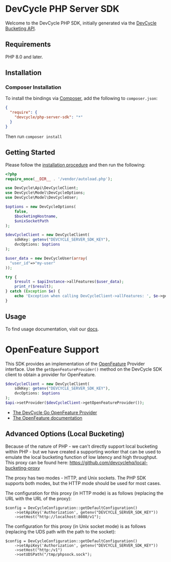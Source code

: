 # DevCycle PHP Server SDK

Welcome to the DevCycle PHP SDK, initially generated via the [DevCycle Bucketing API](https://docs.devcycle.com/bucketing-api/#tag/devcycle).

## Requirements

PHP 8.0 and later.

## Installation

### Composer Installation

To install the bindings via [Composer](https://getcomposer.org/), add the following to `composer.json`:

```json
{
  "require": {
    "devcycle/php-server-sdk": "*"
  }
}
```

Then run `composer install`

## Getting Started

Please follow the [installation procedure](#installation--usage) and then run the following:

```php
<?php
require_once(__DIR__ . '/vendor/autoload.php');

use DevCycle\Api\DevCycleClient;
use DevCycle\Model\DevCycleOptions;
use DevCycle\Model\DevCycleUser;

$options = new DevCycleOptions(
    false,
    $bucketingHostname,
    $unixSocketPath
);

$devCycleClient = new DevCycleClient(
    sdkKey: getenv("DEVCYCLE_SERVER_SDK_KEY"),
    dvcOptions: $options
);

$user_data = new DevCycleUser(array(
  "user_id"=>"my-user"
));

try {
    $result = $apiInstance->allFeatures($user_data);
    print_r($result);
} catch (Exception $e) {
    echo 'Exception when calling DevCycleClient->allFeatures: ', $e->getMessage(), PHP_EOL;
}

```



## Usage

To find usage documentation, visit our [docs](https://docs.devcycle.com/docs/sdk/server-side-sdks/php#usage).

# OpenFeature Support

This SDK provides an implementation of the [OpenFeature](https://openfeature.dev/) Provider interface. Use the `getOpenFeatureProvider()` method on the DevCycle SDK client to obtain a provider for OpenFeature.

```php
$devCycleClient = new DevCycleClient(
    sdkKey: getenv("DEVCYCLE_SERVER_SDK_KEY"),
    dvcOptions: $options
);
$api->setProvider($devCycleClient->getOpenFeatureProvider());
```

- [The DevCycle Go OpenFeature Provider](https://docs.devcycle.com/sdk/server-side-sdks/go/go-openfeature)
- [The OpenFeature documentation](https://openfeature.dev/docs/reference/intro)

## Advanced Options (Local Bucketing)

Because of the nature of PHP - we can't directly support local bucketing within PHP - but we have created a supporting worker that
can be used to emulate the local bucketing function of low latency and high throughput.
This proxy can be found here: https://github.com/devcyclehq/local-bucketing-proxy

The proxy has two modes - HTTP, and Unix sockets. The PHP SDK supports both modes, but the HTTP mode should be used for most cases.

The configuration for this proxy (in HTTP mode) is as follows (replacing the URL with the URL of the proxy):

```
$config = DevCycleConfiguration::getDefaultConfiguration()
    ->setApiKey('Authorization', getenv("DEVCYCLE_SERVER_SDK_KEY"))
    ->setHost("http://localhost:8080/v1");
```

The configuration for this proxy (in Unix socket mode) is as follows (replacing the UDS path with the path to the socket):
```
$config = DevCycleConfiguration::getDefaultConfiguration()
    ->setApiKey('Authorization', getenv("DEVCYCLE_SERVER_SDK_KEY"))
    ->setHost("http:/v1")
    ->setUDSPath("/tmp/phpsock.sock");
```